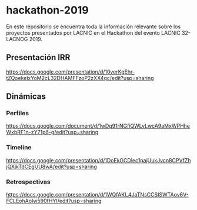 # hackathon-2019
En este repositorio se encuentra toda la información relevante sobre los proyectos presentados por LACNIC en el Hackathon del evento LACNIC 32-LACNOG 2019. 

## Presentación IRR
https://docs.google.com/presentation/d/10verKgEhr-tZQoekelxYoM2cL32DHAMFFzoP2zXX4qc/edit?usp=sharing

## Dinámicas
### Perfiles
https://docs.google.com/document/d/1wDq91rNGfiQWLvLwcA9aMxWPHheWxbRF1n-zY71p6-g/edit?usp=sharing

### Timeline
https://docs.google.com/presentation/d/1DoEkGCDlec1pajUukJvcn8CPVfZhjQXjkTdCEgUU8wA/edit?usp=sharing

### Retrospectivas
https://docs.google.com/presentation/d/1WQfAKI_4JaTNsCCSISWTAov6V-FCLEohAoIw590fHYI/edit?usp=sharing

